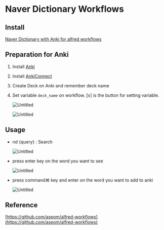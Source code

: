 # Naver Dictionary Workflows

## Install

[Naver Dictionary with Anki for alfred workflows](https://github.com/WiseSquid/Naver-Dictionary-with-Anki-for-alfred-workflow/releases/tag/1.0.0)

## Preparation for Anki

1. Install [Anki](https://apps.ankiweb.net)
2. Install [AnkiConnect](https://ankiweb.net/shared/info/2055492159)
3. Create Deck on Anki and remember deck name
4. Set variable `deck_name` on workflow. [x] is the button for setting variable. 

    ![Untitled](https://user-images.githubusercontent.com/45332816/88473611-4d5a6f00-cf5a-11ea-8839-aaaa6db6ebe5.png)

    ![Untitled](https://user-images.githubusercontent.com/45332816/88473618-59463100-cf5a-11ea-9d2c-177976c690a6.png)

## Usage

- nd {query} : Search

    ![Untitled](https://user-images.githubusercontent.com/45332816/88473621-6cf19780-cf5a-11ea-8e0e-49701acec009.png)

- press enter key on the word you want to see

    ![Untitled](https://user-images.githubusercontent.com/45332816/88473628-767aff80-cf5a-11ea-9581-7523497149b8.png)

- press command⌘ key and enter on the word you want to add to anki

    ![Untitled](https://user-images.githubusercontent.com/45332816/88473644-8db9ed00-cf5a-11ea-9f49-04d7188bc075.png)

## Reference

[https://github.com/aseom/alfred-workflows](https://github.com/aseom/alfred-workflows)
